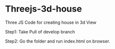 # Threejs-3d-house
Three JS Code for creating house in 3d View

Step1: Take Pull of develop branch

Step2: Go the folder and run index.html on browser.
